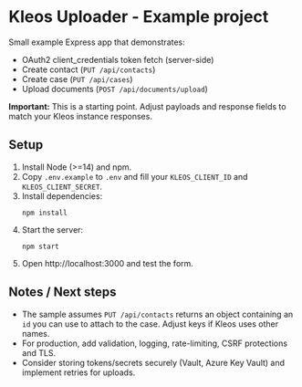 # Kleos Uploader - Example project

Small example Express app that demonstrates:
- OAuth2 client_credentials token fetch (server-side)
- Create contact (`PUT /api/contacts`)
- Create case (`PUT /api/cases`)
- Upload documents (`POST /api/documents/upload`)

**Important:** This is a starting point. Adjust payloads and response fields to match your Kleos instance responses.

## Setup

1. Install Node (>=14) and npm.
2. Copy `.env.example` to `.env` and fill your `KLEOS_CLIENT_ID` and `KLEOS_CLIENT_SECRET`.
3. Install dependencies:
   ```
   npm install
   ```
4. Start the server:
   ```
   npm start
   ```
5. Open http://localhost:3000 and test the form.

## Notes / Next steps

- The sample assumes `PUT /api/contacts` returns an object containing an `id` you can use to attach to the case. Adjust keys if Kleos uses other names.
- For production, add validation, logging, rate-limiting, CSRF protections and TLS.
- Consider storing tokens/secrets securely (Vault, Azure Key Vault) and implement retries for uploads.
